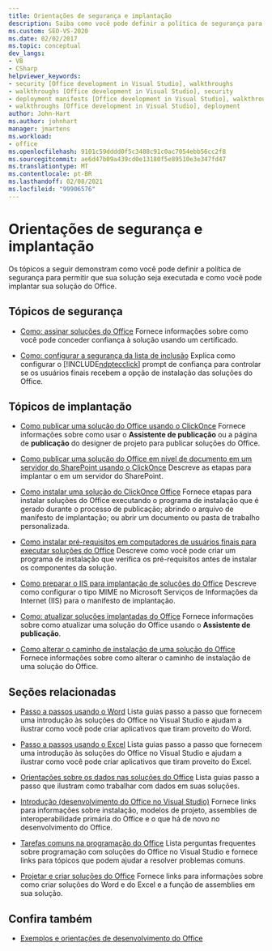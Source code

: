 ```yaml
---
title: Orientações de segurança e implantação
description: Saiba como você pode definir a política de segurança para permitir que sua solução seja executada e como você pode implantar sua solução do Office.
ms.custom: SEO-VS-2020
ms.date: 02/02/2017
ms.topic: conceptual
dev_langs:
- VB
- CSharp
helpviewer_keywords:
- security [Office development in Visual Studio], walkthroughs
- walkthroughs [Office development in Visual Studio], security
- deployment manifests [Office development in Visual Studio], walkthroughs
- walkthroughs [Office development in Visual Studio], deployment
author: John-Hart
ms.author: johnhart
manager: jmartens
ms.workload:
- office
ms.openlocfilehash: 9101c59dddd0f5c3488c91c0ac7054ebb56cc2f8
ms.sourcegitcommit: ae6d47b09a439cd0e13180f5e89510e3e347fd47
ms.translationtype: MT
ms.contentlocale: pt-BR
ms.lasthandoff: 02/08/2021
ms.locfileid: "99906576"
---
```

# <a name="security-and-deployment-walkthroughs"></a>Orientações de segurança e implantação
  Os tópicos a seguir demonstram como você pode definir a política de segurança para permitir que sua solução seja executada e como você pode implantar sua solução do Office.

## <a name="security-topics"></a>Tópicos de segurança
- [Como: assinar soluções do Office](../vsto/how-to-sign-office-solutions.md) Fornece informações sobre como você pode conceder confiança à solução usando um certificado.

- [Como: configurar a segurança da lista de inclusão](../vsto/how-to-configure-inclusion-list-security.md) Explica como configurar o [!INCLUDE[ndptecclick](../vsto/includes/ndptecclick-md.md)] prompt de confiança para controlar se os usuários finais recebem a opção de instalação das soluções do Office.

## <a name="deployment-topics"></a>Tópicos de implantação
- [Como publicar uma solução do Office usando o ClickOnce](/previous-versions/bb386095(v=vs.110)) Fornece informações sobre como usar o **Assistente de publicação** ou a página de **publicação** do designer de projeto para publicar soluções do Office.

- [Como publicar uma solução do Office em nível de documento em um servidor do SharePoint usando o ClickOnce](/previous-versions/bb608595(v=vs.110)) Descreve as etapas para implantar o em um servidor do SharePoint.

- [Como instalar uma solução do ClickOnce Office](/previous-versions/bb608592(v=vs.110)) Fornece etapas para instalar soluções do Office executando o programa de instalação que é gerado durante o processo de publicação; abrindo o arquivo de manifesto de implantação; ou abrir um documento ou pasta de trabalho personalizada.

- [Como instalar pré-requisitos em computadores de usuários finais para executar soluções do Office](/previous-versions/bb608608(v=vs.110)) Descreve como você pode criar um programa de instalação que verifica os pré-requisitos antes de instalar os componentes da solução.

- [Como preparar o IIS para implantação de soluções do Office](/previous-versions/bb608629(v=vs.110)) Descreve como configurar o tipo MIME no Microsoft Serviços de Informações da Internet (IIS) para o manifesto de implantação.

- [Como: atualizar soluções implantadas do Office](/previous-versions/bb157871(v=vs.110)) Fornece informações sobre como atualizar uma solução do Office usando o **Assistente de publicação**.

- [Como alterar o caminho de instalação de uma solução do Office](/previous-versions/bb608626(v=vs.110)) Fornece informações sobre como alterar o caminho de instalação de uma solução do Office.

## <a name="related-sections"></a>Seções relacionadas
- [Passo a passos usando o Word](../vsto/walkthroughs-using-word.md) Lista guias passo a passo que fornecem uma introdução às soluções do Office no Visual Studio e ajudam a ilustrar como você pode criar aplicativos que tiram proveito do Word.

- [Passo a passos usando o Excel](../vsto/walkthroughs-using-excel.md) Lista guias passo a passo que fornecem uma introdução às soluções do Office no Visual Studio e ajudam a ilustrar como você pode criar aplicativos que tiram proveito do Excel.

- [Orientações sobre os dados nas soluções do Office](../vsto/data-in-office-solutions-walkthroughs.md) Lista guias passo a passo que ilustram como trabalhar com dados em suas soluções.

- [Introdução &#40;desenvolvimento do Office no Visual Studio&#41;](../vsto/getting-started-office-development-in-visual-studio.md) Fornece links para informações sobre instalação, modelos de projeto, assemblies de interoperabilidade primária do Office e o que há de novo no desenvolvimento do Office.

- [Tarefas comuns na programação do Office](../vsto/common-tasks-in-office-programming.md) Lista perguntas frequentes sobre programação com soluções do Office no Visual Studio e fornece links para tópicos que podem ajudar a resolver problemas comuns.

- [Projetar e criar soluções do Office](../vsto/designing-and-creating-office-solutions.md) Fornece links para informações sobre como criar soluções do Word e do Excel e a função de assemblies em sua solução.

## <a name="see-also"></a>Confira também
- [Exemplos e orientações de desenvolvimento do Office](../vsto/office-development-samples-and-walkthroughs.md)